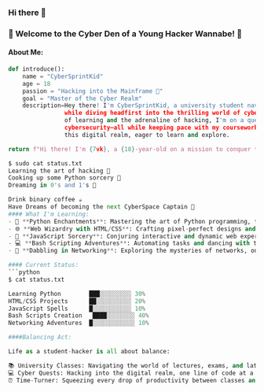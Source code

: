 ### Hi there 👋

<!--
**7vik73/7vik73** is a ✨ _special_ ✨ repository because its `README.md` (this file) appears on your GitHub profile.

Here are some ideas to get you started:

- 🔭 I’m currently working on Hacking and  Bug Bounty
- 🌱 I’m currently learning Python,Rust and Web Development with Little Networking
- 👯 I’m looking to collaborate on ...
- 🤔 I’m looking for help with ...
- 💬 Ask me about ...
- 📫 How to reach me: ...
- 😄 Pronouns: ...
- ⚡ Fun fact: ...
-->
### 👾 Welcome to the Cyber Den of a Young Hacker Wannabe! 👾

#### About Me:
```python
def introduce():
    name = "CyberSprintKid"
    age = 18
    passion = "Hacking into the Mainframe 🚀"
    goal = "Master of the Cyber Realm"
    description=Hey there! I'm CyberSprintKid, a university student navigating the complexities of academia
                while diving headfirst into the thrilling world of cyber exploits. Embracing the wonders
                of learning and the adrenaline of hacking, I'm on a quest to unravel the mysteries of coding and
                cybersecurity—all while keeping pace with my coursework.Join me as I take my first steps into
                this digital realm, eager to learn and explore.

return f"Hi there! I'm {7vk}, a {18}-year-old on a mission to conquer the digital universe with my keyboard!"

$ sudo cat status.txt
Learning the art of hacking 🎨
Cooking up some Python sorcery 🐍
Dreaming in 0's and 1's 🌌

Drink binary coffee ☕
Have Dreams of becoming the next CyberSpace Captain 🚀
#### What I'm Learning:
- 🐍 **Python Enchantments**: Mastering the art of Python programming, from basics to magical scripts.
- 🌐 **Web Wizardry with HTML/CSS**: Crafting pixel-perfect designs and stylish web pages.
- 🎨 **JavaScript Sorcery**: Conjuring interactive and dynamic web experiences with JavaScript spells.
- 💻 **Bash Scripting Adventures**: Automating tasks and dancing with the command line.
- 🔐 **Dabbling in Networking**: Exploring the mysteries of networks, one packet at a time.

#### Current Status:
```python
$ cat status.txt

Learning Python        ███░░░░░░░░░ 30%
HTML/CSS Projects      ██░░░░░░░░░░ 20%
JavaScript Spells      █░░░░░░░░░░░ 10%
Bash Scripts Creation   ████░░░░░░░░ 40%
Networking Adventures  █░░░░░░░░░░░░ 10%

####Balancing Act:

Life as a student-hacker is all about balance:

📚 University Classes: Navigating the world of lectures, exams, and late-night study sessions.
💻 Cyber Quests: Hacking into the digital realm, one line of code at a time.
⏰ Time-Turner: Squeezing every drop of productivity between classes and coding.

